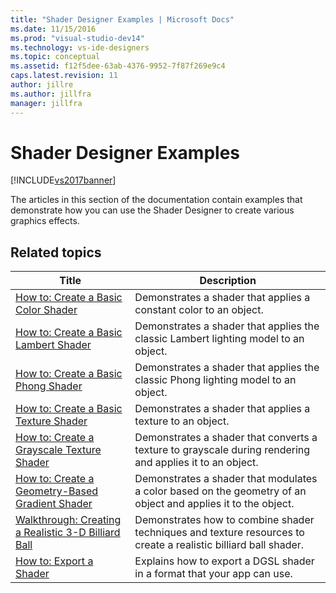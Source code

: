 ```yaml
---
title: "Shader Designer Examples | Microsoft Docs"
ms.date: 11/15/2016
ms.prod: "visual-studio-dev14"
ms.technology: vs-ide-designers
ms.topic: conceptual
ms.assetid: f12f5dee-63ab-4376-9952-7f87f269e9c4
caps.latest.revision: 11
author: jillre
ms.author: jillfra
manager: jillfra
---
```

# Shader Designer Examples
[!INCLUDE[vs2017banner](../includes/vs2017banner.md)]

The articles in this section of the documentation contain examples that demonstrate how you can use the Shader Designer to create various graphics effects.

## Related topics

|Title|Description|
|-|-|
|[How to: Create a Basic Color Shader](../designers/how-to-create-a-basic-color-shader.md)|Demonstrates a shader that applies a constant color to an object.|
|[How to: Create a Basic Lambert Shader](../designers/how-to-create-a-basic-lambert-shader.md)|Demonstrates a shader that applies the classic Lambert lighting model to an object.|
|[How to: Create a Basic Phong Shader](../designers/how-to-create-a-basic-phong-shader.md)|Demonstrates a shader that applies the classic Phong lighting model to an object.|
|[How to: Create a Basic Texture Shader](../designers/how-to-create-a-basic-texture-shader.md)|Demonstrates a shader that applies a texture to an object.|
|[How to: Create a Grayscale Texture Shader](../designers/how-to-create-a-grayscale-texture-shader.md)|Demonstrates a shader that converts a texture to grayscale during rendering and applies it to an object.|
|[How to: Create a Geometry-Based Gradient Shader](../designers/how-to-create-a-geometry-based-gradient-shader.md)|Demonstrates a shader that modulates a color based on the geometry of an object and applies it to the object.|
|[Walkthrough: Creating a Realistic 3-D Billiard Ball](../designers/walkthrough-creating-a-realistic-3-d-billiard-ball.md)|Demonstrates how to combine shader techniques and texture resources to create a realistic billiard ball shader.|
|[How to: Export a Shader](../designers/how-to-export-a-shader.md)|Explains how to export a DGSL shader in a format that your app can use.|
